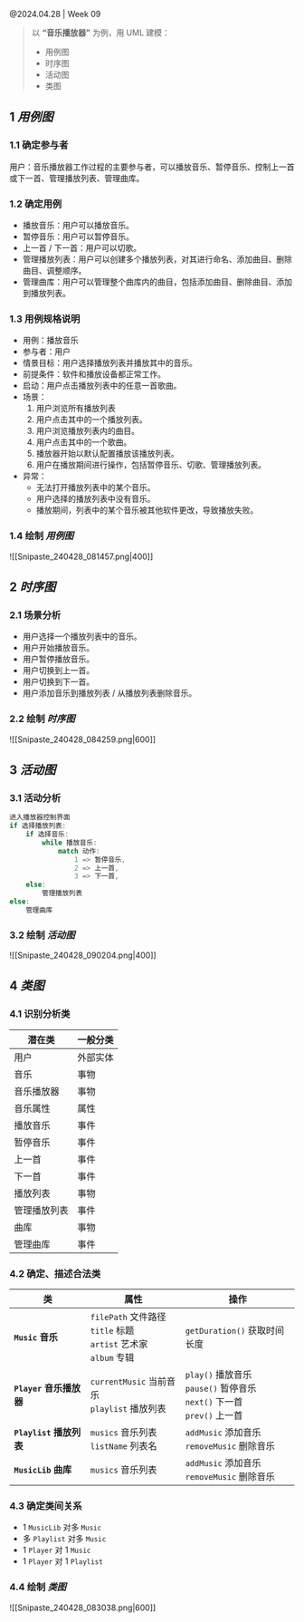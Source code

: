 @2024.04.28 | Week 09

> 以 **“音乐播放器”** 为例，用 UML 建模：
> 
> - 用例图
> - 时序图
> - 活动图
> - 类图

## 1 *用例图*

### 1.1 确定参与者

用户：音乐播放器工作过程的主要参与者，可以播放音乐、暂停音乐、控制上一首或下一首、管理播放列表、管理曲库。

### 1.2 确定用例

- 播放音乐：用户可以播放音乐。
- 暂停音乐：用户可以暂停音乐。
- 上一首 / 下一首：用户可以切歌。
- 管理播放列表：用户可以创建多个播放列表，对其进行命名、添加曲目、删除曲目、调整顺序。
- 管理曲库：用户可以管理整个曲库内的曲目，包括添加曲目、删除曲目、添加到播放列表。

### 1.3 用例规格说明

- 用例：播放音乐
- 参与者：用户
- 情景目标：用户选择播放列表并播放其中的音乐。
- 前提条件：软件和播放设备都正常工作。
- 启动：用户点击播放列表中的任意一首歌曲。
- 场景：
	1. 用户浏览所有播放列表
	2. 用户点击其中的一个播放列表。
	3. 用户浏览播放列表内的曲目。
	4. 用户点击其中的一个歌曲。
	5. 播放器开始以默认配置播放该播放列表。
	6. 用户在播放期间进行操作，包括暂停音乐、切歌、管理播放列表。
- 异常：
	- 无法打开播放列表中的某个音乐。
	- 用户选择的播放列表中没有音乐。
	- 播放期间，列表中的某个音乐被其他软件更改，导致播放失败。

### 1.4 绘制 *用例图*

![[Snipaste_240428_081457.png|400]]

<div style="page-break-after: always"></div>

## 2 *时序图*

### 2.1 场景分析

- 用户选择一个播放列表中的音乐。
- 用户开始播放音乐。
- 用户暂停播放音乐。
- 用户切换到上一首。
- 用户切换到下一首。
- 用户添加音乐到播放列表 / 从播放列表删除音乐。

### 2.2 绘制 *时序图*

![[Snipaste_240428_084259.png|600]]

<div style="page-break-after: always"></div>

## 3 *活动图*

### 3.1 活动分析

```rust
进入播放器控制界面
if 选择播放列表:
	if 选择音乐:
		while 播放音乐:
			match 动作:
				1 => 暂停音乐,
				2 => 上一首,
				3 => 下一首,
	else:
		管理播放列表
else:
	管理曲库
```

### 3.2 绘制 *活动图*

![[Snipaste_240428_090204.png|400]]

<div style="page-break-after: always"></div>

## 4 *类图*

### 4.1 识别分析类

| 潜在类    | 一般分类 |
| ------ | ---- |
| 用户     | 外部实体 |
| 音乐     | 事物   |
| 音乐播放器  | 事物   |
| 音乐属性   | 属性   |
| 播放音乐   | 事件   |
| 暂停音乐   | 事件   |
| 上一首    | 事件   |
| 下一首    | 事件   |
| 播放列表   | 事物   |
| 管理播放列表 | 事件   |
| 曲库     | 事物   |
| 管理曲库   | 事件   |

### 4.2 确定、描述合法类

| 类                   | 属性                                                          | 操作                                                              |
| ------------------- | ----------------------------------------------------------- | --------------------------------------------------------------- |
| **`Music` 音乐**      | `filePath` 文件路径<br>`title` 标题<br>`artist` 艺术家<br>`album` 专辑 | `getDuration()` 获取时间长度                                          |
| **`Player` 音乐播放器**  | `currentMusic` 当前音乐<br>`playlist` 播放列表                      | `play()` 播放音乐<br>`pause()` 暂停音乐<br>`next()` 下一首<br>`prev()` 上一首 |
| **`Playlist` 播放列表** | `musics` 音乐列表<br>`listName` 列表名                             | `addMusic` 添加音乐<br>`removeMusic` 删除音乐                           |
| **`MusicLib` 曲库**   | `musics` 音乐列表                                               | `addMusic` 添加音乐<br>`removeMusic` 删除音乐                           |

<div style="page-break-after: always"></div>

### 4.3 确定类间关系

- 1 `MusicLib` 对多 `Music`
- 多 `Playlist` 对多 `Music`
- 1 `Player` 对 1 `Music`
- 1 `Player` 对 1 `Playlist`

### 4.4 绘制 *类图*

![[Snipaste_240428_083038.png|600]]